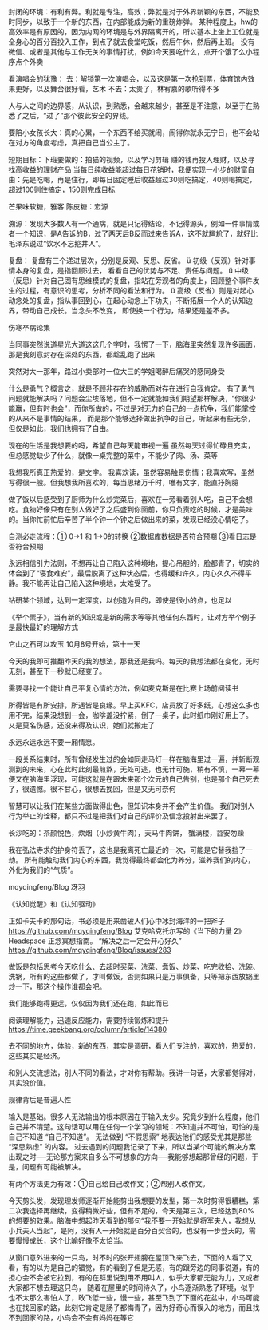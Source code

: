 封闭的环境：有利有弊。利就是专注，高效；弊就是对于外界新颖的东西，不能及时同步，以致于一个新的东西，在内部能成为新的重磅炸弹。
某种程度上，hw的高效率是有原因的，因为内网的环境是与外界隔离开的，所以基本上坐上工位就是全身心的百分百投入工作，到点了就去食堂吃饭，然后午休，然后再上班。
没有微信、或者是其他与工作无关的事情打扰，例如今天要吃什么，点开个饿了么小程序点个外卖

看演唱会的犹豫：
去：解锁第一次演唱会，以及这是第一次抢到票，体育馆内效果更好，以及舞台很好看，艺术
不去：太贵了，林宥嘉的歌听得不多

人与人之间的边界感，从认识，到熟悉，会越来越少，甚至是不注意，以至于在熟悉了之后，“过了”那个彼此安全的界线。

要陪小女孩长大：真的心累，一个东西不给买就闹，闹得你就永无宁日，也不会站在对方的角度考虑，真把自己当公主了。

短期目标：下班要做的：拍猫的视频，以及学习剪辑
赚的钱再投入理财，以及寻找高收益的理财产品
当每日纯收益能超过每日花销时，我便实现一小步的财富自由：先是吃喝，再是住行，即每日固定睡后收益超过30则吃搞定，40则喝搞定，超过100则住搞定，150则完成目标

芒果味软糖，雅客
陈皮糖：宏源

溯源：发现大多数人有一个通病，就是只记得结论，不记得源头，例如一件事情或者一个知识，是A告诉的B，过了两天后B反而过来告诉A，这不就尴尬了，就好比毛泽东说过“饮水不忘挖井人”。

复盘：
复盘有三个递进层次，分别是反观、反思、反省。
ü 初级（反观）针对事情本身的复盘，是指回顾过去， 看看自己的优势与不足、责任与问题。
ü 中级（反思）针对自己固有思维模式的复盘，指站在旁观者的角度上，回顾整个事件发生的过程，有意识的思考，分析不同的看法和行为。
ü 高级（反省）则是对起心动念处的复盘，指从事回到心，在起心动念上下功夫，不断拓展一个人的认知边界，带动自己成长。当念头不改变， 即使换一个行为，结果还是差不多。

伤寒卒病论集

当同事突然说道星光大道这这几个字时，我愣了一下，脑海里突然复现许多画面，那是我刻意封存在深处的东西，都趁乱跑了出来

突然对大一那年，路过小卖部时一位大三的学姐喝醉后痛哭的感同身受

什么是勇气？概言之，就是不顾非存在的威胁而对存在进行自我肯定。
有了勇气问题就能解决吗？问题会尘埃落地，但不一定就能如我们期望那样解决，“你很少能赢，但有时也会”，而你所做的，不过是对无力的自己的一点抗争，我们能掌控的从来不是事情的结果，
而是那个能够选择做出抗争的自己，听起来有些无奈，但仅是如此，我们也拥有了自由。

现在的生活是我想要的吗，希望自己每天能审视一遍
虽然每天过得忙碌且充实，但总感觉缺少了什么，就像一桌完整的菜中，不能少了肉、汤、菜等

我想我所真正热爱的，是文字。
我喜欢读，虽然容易触景伤情；我喜欢写，虽然写得很一般。但我想我所喜欢的，每当思绪万千时，唯有文字，能直抒胸臆

做了饭以后感受到了厨师为什么炒完菜后，喜欢在一旁看着别人吃，自己不会想吃。食物好像只有在别人做好了之后盛到你面前，你只负责吃的时候，才是美味的。当你忙前忙后辛苦了半个钟一个钟之后做出来的菜，发现已经没心情吃了。

自测必走流程：① 0->1 和 1->0的转换 ②数据库数据是否符合预期 ③看日志是否符合预期

永远相信引力法则，不想再让自己陷入这种境地，提心吊胆的，脸都青了，切实的体会到了“寝食难安”，最后脱离了这种状态后，也得缓和许久，内心久久不得平静。我不能再让自己陷入这种境地，太难受了。

钻研某个领域，达到一定深度，以创造为目的，即使是很小的点，也足以

《举个栗子》，当有新的知识或是新的需求等等其他任何东西时，让对方举个例子是最快最好的理解方式

它山之石可以攻玉
10月8号开始，第十一天

今天的我即可推翻昨天的我的想法，那我还是我吗。每天的我想法都在变化，无时无刻，甚至下一秒就已经变了。

需要寻找一个能让自己平复心情的方法，例如麦克斯是在比赛上场前阅读书

所得皆是有所安排，所遇皆是良缘。早上买KFC，店员放了好多纸，心想这么多也用不完，结果没想到一会，咖啡盖没拧紧，倒了一桌子，此时纸巾刚好用上了。
又是莫名伤感，还没来得及认识，她们就搬走了

永远永远永远不要一厢情愿。

一段关系结束时，所有曾经发生过的会如同走马灯一样在脑海里过一遍，并斩断观测到的未来，心在此时此刻最煎熬，无处可逃，也无计可施，稍有不慎，一幕一幕便又在脑海里浮现，可能这就是在跟未来那个次元的自己告别，也是那个自己死去了，很遗憾。很不甘心，很想去挽回，但是又无可奈何

智慧可以让我们在某些方面做得出色，但知识本身并不会产生价值。
我们对别人行为举止的诠释，都只不过是把我们对自己的评价及信念投射出来罢了。

长沙吃的：茶颜悦色，炊烟（小炒黄牛肉），天马牛肉饼， 蟹满楼，苕安勿躁

我在弘法寺求的护身符丢了，这也是我离死亡最近的一次，可能是它替我挡了一劫。
所有能触动我们内心的东西，我觉得最终都会化为养分，滋养我们的内心，外化为我们的“气质”。

mqyqingfeng/Blog
冴羽


《认知觉醒》和《认知驱动》

正如卡夫卡的那句话，书必须是用来凿破人们心中冰封海洋的一把斧子
https://github.com/mqyqingfeng/Blog
艾克哈克托尔写的《当下的力量 2》
Headspace 正念冥想指南。
“解决之后一定会开心好久”
https://github.com/mqyqingfeng/Blog/issues/283

做饭是包括思考今天吃什么、去超时买菜、洗菜、煮饭、炒菜、吃完收拾、洗碗、洗锅，所有的这些都做了，才叫做饭，否则如果只是万事俱备，只等把东西放锅里炒一下，那这个操作谁都会吧。

我们能够跑得更远，仅仅因为我们还在跑，如此而已

阅读理解能力，迅速反应能力，需要持续锻炼和提升
https://time.geekbang.org/column/article/14380

去不同的地方，体验，新的东西，其实是调研，看人们专注的，喜欢的，热爱的，这些其实是经济。

和别人交流想法，别人不同的看法，才对你有帮助。我讲一句话，大家都觉得对，其实没价值。

规律背后是普遍人性

输入是基础。很多人无法输出的根本原因在于输入太少。究竟少到什么程度，他们自己并不清楚。这句话可以用在任何一个学习的领域：不知道并不可怕，可怕的是自己不知道 “自己不知道”。
无法做到 “不假思索” 地表达他们的感受尤其是那些 “深思熟虑” 的内容。
过去遇到的问题我记录了下来，所以当某个可能的解决方案出现之时──无论那方案来自多么不可想象的方向──我能够想起那曾经的问题，于是，问题有可能被解决。

有两个方法更为有效：①自己给自己改作文；②帮别人改作文。

今天剪头发，发现理发师逐渐开始能剪出我想要的发型，第一次时剪得很糟糕，第二次我选择再继续，变得稍微好些，但有不足的，今天是第三次，已经达到80%的想要的效果。脑海中想起昨天看到的那句“我不要一开始就是将军夫人，我想从小兵夫人当起”，是阿，没有人一开始就是百分百契合的，也没有一步登天的，需要慢慢成长，这个比喻好像不太恰当。

 从窗口意外进来的一只鸟，时不时的张开翅膀在屋顶飞来飞去，下面的人看了又看，有的以为是自己的错觉，有的看到了但是无感，有的跟旁边的同事说道，有的担心会不会被它拉到，有的在群里说到用不用叫人，似乎大家都无能为力，又或者大家都不想去理这只鸟，
随着在屋里的时间待久了，小鸟逐渐熟悉了环境，似乎也不太那么害怕人了，敢飞低一些，慢一些，甚至飞到了下面的花盆中，小鸟可能也在找回家的路，此刻它肯定是肠子都悔青了，因为好奇心而误入的地方，而且找不到回家的路，小鸟会不会有妈妈在等它

